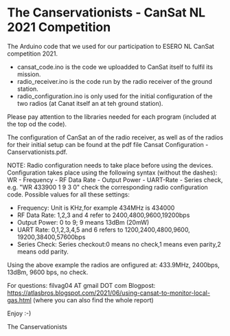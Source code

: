 # The Canservationists - CanSat NL 2021 Competition
The Arduino code that we used for our participation to ESERO NL CanSat competition 2021. 

- cansat_code.ino is the code we uploadded to CanSat itself to fulfil its mission. 
- radio_receiver.ino is the code run by the radio receiver of the ground station. 
- radio_configuration.ino is only used for the initial configuration of the two radios (at Canat itself an at teh ground station). 

Please pay attention to the libraries needed for each program (included at the top od the code). 

The configuration of CanSat an of the radio receiver, as well as of the radios for their initial setup can be found at the pdf file Cansat Configuration - Canservationists.pdf. 

NOTE: Radio configuration needs to take place before using the devices.
Configuration takes place using the following syntax (without the dashes):
WR - Frequency -  RF Data Rate -  Output Power -  UART-Rate -  Series check, 
e.g. "WR 433900 1 9 3 0"
check the corresponding radio configuration code. 
Possible values for all these settings:
- Frequency: Unit is KHz,for example 434MHz is 434000
- RF Data Rate: 1,2,3 and 4 refer to 2400,4800,9600,19200bps
- Output Power: 0 to 9; 9 means 13dBm (20mW)
- UART Rate: 0,1,2,3,4,5 and 6 refers to 1200,2400,4800,9600, 19200,38400,57600bps
- Series Check: Series checkout:0 means no check,1 means even parity,2 means odd parity.

Using the above example the radios are onfigured at: 433.9MHz, 2400bps, 13dBm, 9600 bps, no check.

For questions: filvag04 AT gmail DOT com
Blogpost: https://atlasbros.blogspot.com/2021/06/using-cansat-to-monitor-local-gas.html (where you can also find the whole report)

Enjoy :-) 

The Canservationists
